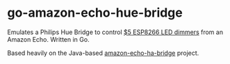 # go-amazon-echo-hue-bridge
Emulates a Philips Hue Bridge to control [$5 ESP8266 LED dimmers](https://github.com/tjclement/esp-dimmer-hardware) from an Amazon Echo. Written in Go.

Based heavily on the Java-based [amazon-echo-ha-bridge](https://github.com/armzilla/amazon-echo-ha-bridge) project.
